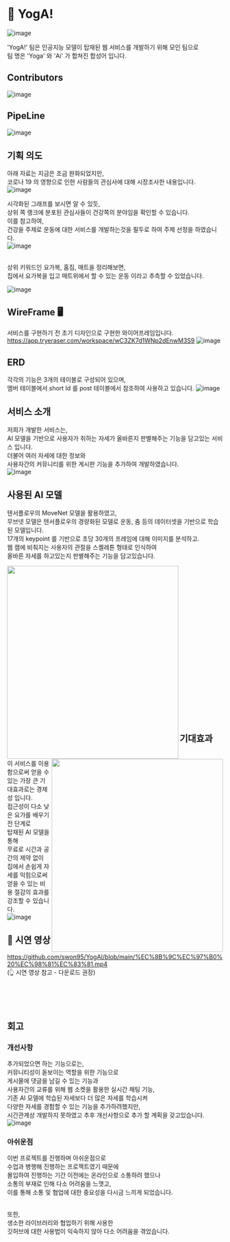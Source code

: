 
# 🧘 YogA!
![image](https://user-images.githubusercontent.com/96659041/205017829-1cf921ba-89be-4a3f-88c1-d02e85722086.png)


'YogA!' 팀은 인공지능 모델이 탑재된 웹 서비스를 개발하기 위해 모인 팀으로<br>
팀 명은 'Yoga' 와 'Ai' 가 합쳐진 합성어 입니다.<br>

## Contributors
![image](https://user-images.githubusercontent.com/96659041/205021051-ca7acd82-5f16-48ef-b8af-2cc40488812a.png)

## PipeLine
![image](https://user-images.githubusercontent.com/96659041/205020312-5abd2135-e86f-4650-aad6-b8d407e0f2bf.png)

## 기획 의도
아래 자료는 지금은 조금 완화되었지만,<br> 
코로나 19 의 영향으로 인한 사람들의 관심사에 대해 시장조사한 내용입니다.<br>
![image](https://user-images.githubusercontent.com/96659041/205029013-8fe2b07c-0a91-4153-a3f2-bda5e30ef3d5.png)

시각화된 그래프를 보시면 알 수 있듯,<br> 
상위 쪽 랭크에 분포된 관심사들이 건강쪽의 분야임을 확인할 수 있습니다. <br>
이를 참고하여,<br>
건강을 주제로 운동에 대한 서비스를 개발하는것을 필두로 하여 주제 선정을 하였습니다.<br>
![image](https://user-images.githubusercontent.com/96659041/205029200-f5b17f29-e69e-4f3f-80c2-e351bbf3b13e.png)

<br>
상위 키워드인 요가복, 홈짐, 매트을 정리해보면,<br>
집에서 요가복을 입고 매트위에서 할 수 있는 운동 이라고 추측할 수 있었습니다.<br>

![image](https://user-images.githubusercontent.com/96659041/205115596-0a2f25d5-1457-4a72-a8a8-0eacf561563e.png)
<br>

## WireFrame 🖥️
서비스를 구현하기 전 초기 디자인으로 구현한 와이어프레임입니다.<br>
https://app.tryeraser.com/workspace/wC3ZK7d1WNp2dEnwM3S9
![image](https://user-images.githubusercontent.com/96659041/205113831-a2336700-314e-45ef-9f82-879071b362f8.png)


## ERD
각각의 기능은 3개의 테이블로 구성되어 있으며,<br>
멤버 테이블에서 short Id 를 post 테이블에서 참조하여 사용하고 있습니다.
![image](https://user-images.githubusercontent.com/96659041/205116232-3a37df66-41e6-43b0-906f-7cebe2642f62.png)


## 서비스 소개
저희가 개발한 서비스는,<br>
AI 모델을 기반으로 사용자가 취하는 자세가 올바른지 판별해주는 기능을 담고있는 서비스 입니다.<br>
더불어 여러 자세에 대한 정보와<br>
사용자간의 커뮤니티를 위한 게시판 기능을 추가하여 개발하였습니다.<br>
![image](https://user-images.githubusercontent.com/96659041/205118367-cdaf409b-2391-4a9d-a130-09cea5e54c7e.png)


## 사용된 AI 모델
텐서플로우의 MoveNet 모델을 활용하였고,<br>
무브넷 모델은 텐서플로우의 경량화된 모델로 운동, 춤 등의 데이터셋을 기반으로 학습된 모델입니다.<br>
17개의 keypoint 를 기반으로 초당 30개의 프레임에 대해 이미지를 분석하고.<br>
웹 캠에 비춰지는 사용자의 관절을 스켈레톤 형태로 인식하여<br>
올바른 자세를 하고있는지 판별해주는 기능을 담고있습니다.<br>

<div align='center'>
<image align="left" width="400" height="450" src='https://user-images.githubusercontent.com/96659041/205118931-c6510f75-188a-403a-9907-718473d33b63.png'/>
<image align="right" width="400" height="450" src='https://user-images.githubusercontent.com/96659041/205122655-c3f85443-a876-4fdd-aca1-3a21d2951041.png'/>
</div><br><br><br><br><br><br><br><br><br><br><br><br><br><br><br><br><br><br><br><br><br>

## 기대효과
이 서비스를 이용함으로써 얻을 수 있는 가장 큰 기대효과로는 경제성 입니다.<br>
접근성이 다소 낮은 요가를 배우기 전 단계로<br>
탑재된 AI 모델을 통해 <br>
무료로 시간과 공간의 제약 없이 집에서 손쉽게 자세를 익힘으로써 <br>
얻을 수 있는 비용 절감의 효과를 강조할 수 있습니다.<br>
![image](https://user-images.githubusercontent.com/96659041/205225351-17a27d5a-4e0c-46c0-a0c5-2fb1116456d8.png)



## 🎥 시연 영상
https://github.com/swon95/YogAI/blob/main/%EC%8B%9C%EC%97%B0%20%EC%98%81%EC%83%81.mp4<br>
(👆 시연 영상 참고 - 다운로드 권장)

<br><br><br>
## 회고
### 개선사항
추가되었으면 하는 기능으로는,<br>
커뮤니티성이 돋보이는 역할을 위한 기능으로<br>
게시물에 댓글을 남길 수 있는 기능과 <br>
사용자간의 교류를 위해 웹 소켓을 활용한 실시간 채팅 기능,<br>
기존 AI 모델에 학습된 자세보다 더 많은 자세를 학습시켜<br>
다양한 자세를 경험할 수 있는 기능을 추가하려했지만,<br>
시간관계상 개발하지 못하였고 추후 개선사항으로 추가 할 계획을 갖고있습니다.<br>
![image](https://user-images.githubusercontent.com/96659041/205225694-ceca4a92-7b26-4e55-ab75-9a89d9e884b0.png)

### 아쉬운점
이번 프로젝트를 진행하며 아쉬운점으로<br>
수업과 병행해 진행하는 프로젝트였기 때문에<br> 
몰입하여 진행하는 기간 이전에는 온라인으로 소통하려 했으나<br>
소통의 부재로 인해 다소 어려움을 느꼇고,<br>
이를 통해 소통 및 협업에 대한 중요성을 다시금 느끼게 되었습니다.<br><br>

또한,<br>
생소한 라이브러리와 협업하기 위해 사용한<br>
깃허브에 대한 사용법이 익숙하지 않아 다소 어려움을 겪었습니다.
